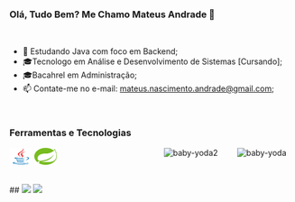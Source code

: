 ### Olá, Tudo Bem? Me Chamo Mateus Andrade 👋
<br>

- 🌱 Estudando Java com foco em Backend;<br>
- 🎓Tecnologo em Análise e Desenvolvimento de Sistemas [Cursando];<br>
- 🎓Bacahrel em Administração;<br>
- 📫 Contate-me no e-mail: mateus.nascimento.andrade@gmail.com;<br>
  
<br>

### Ferramentas e Tecnologias
<div style="display: inline_block">
  <a href="https://www.java.com/pt-BR/"> <img align="center" alt="Java" height="30" width="40" src="https://raw.githubusercontent.com/devicons/devicon/master/icons/java/java-original.svg"></a>
  <img align="center" alt="Spring" height="30" width="40" src="https://raw.githubusercontent.com/devicons/devicon/master/icons/spring/spring-original.svg">
  <img align="right" alt="baby-yoda" height="90" width="100" src="https://c.tenor.com/K7l3fDqAQA8AAAAi/baby-yoda-star-wars.gif"> 
  <img align="right" alt="baby-yoda2" height="130" width="130" src="https://c.tenor.com/6Ja4z2BN2-gAAAAi/baby-yoda.gif">
</div><br><br>

<div> 
##
 <a href = "mailto:mateus.nascimento.andrade@gmail.com"><img loading="lazy" src="https://img.shields.io/badge/Gmail-D14836?style=for-the-badge&logo=gmail&logoColor=white" target="_blank"></a>
  <a href="https://www.linkedin.com/in/mateus-nascimento-andrade/" target="_blank"><img src="https://img.shields.io/badge/-LinkedIn-%230077B5?style=for-the-badge&logo=linkedin&logoColor=white" target="_blank"></a> 
</div>
